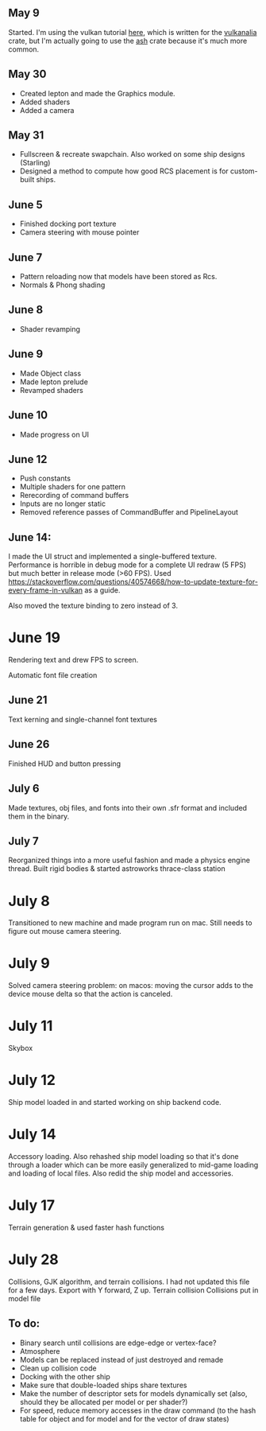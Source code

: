 ## May 9

Started. I'm using the vulkan tutorial [here](https://kylemayes.github.io/vulkanalia/setup/base_code.html), which is written for the [vulkanalia](https://docs.rs/vulkanalia/0.14.0/vulkanalia/) crate, but I'm actually going to use the [ash](https://docs.rs/ash/0.37.0+1.3.209/ash/) crate because it's much more common.

## May 30

- Created lepton and made the Graphics module.
- Added shaders
- Added a camera

## May 31

- Fullscreen & recreate swapchain. Also worked on some ship designs (Starling)
- Designed a method to compute how good RCS placement is for custom-built ships.

## June 5

- Finished docking port texture
- Camera steering with mouse pointer

## June 7

- Pattern reloading now that models have been stored as Rcs.
- Normals & Phong shading

## June 8

- Shader revamping

## June 9

- Made Object class
- Made lepton prelude
- Revamped shaders

## June 10

- Made progress on UI

## June 12

- Push constants
- Multiple shaders for one pattern
- Rerecording of command buffers
- Inputs are no longer static
- Removed reference passes of CommandBuffer and PipelineLayout

## June 14:

I made the UI struct and implemented a single-buffered texture. Performance is horrible in debug mode for a complete UI redraw (5 FPS) but much better in release mode (>60 FPS). Used https://stackoverflow.com/questions/40574668/how-to-update-texture-for-every-frame-in-vulkan as a guide.

Also moved the texture binding to zero instead of 3.

# June 19

Rendering text and drew FPS to screen.

Automatic font file creation

## June 21

Text kerning and single-channel font textures

## June 26

Finished HUD and button pressing

## July 6

Made textures, obj files, and fonts into their own .sfr format and included them in the binary.

## July 7

Reorganized things into a more useful fashion and made a physics engine thread. Built rigid bodies & started astroworks thrace-class station

# July 8

Transitioned to new machine and made program run on mac. Still needs to figure out mouse camera steering.

# July 9

Solved camera steering problem: on macos: moving the cursor adds to the device mouse delta so that the action is canceled.

# July 11

Skybox

# July 12

Ship model loaded in and started working on ship backend code.

# July 14

Accessory loading. Also rehashed ship model loading so that it's done through a loader which can be more easily generalized to mid-game loading and loading of local files. Also redid the ship model and accessories.

# July 17

Terrain generation & used faster hash functions

# July 28

Collisions, GJK algorithm, and terrain collisions. I had not updated this file for a few days.
Export with Y forward, Z up.
Terrain collision
Collisions put in model file

## To do:
- Binary search until collisions are edge-edge or vertex-face?
- Atmosphere
- Models can be replaced instead of just destroyed and remade
- Clean up collision code
- Docking with the other ship
- Make sure that double-loaded ships share textures
- Make the number of descriptor sets for models dynamically set (also, should they be allocated per model or per shader?)
- For speed, reduce memory accesses in the draw command (to the hash table for object and for model and for the vector of draw states)